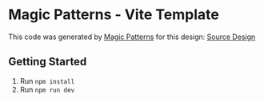 # Magic Patterns - Vite Template

This code was generated by [Magic Patterns](https://magicpatterns.com) for this design: [Source Design](https://magicpatterns.com/c/vorbgvtu4ayjkgrqfhqqjc)

## Getting Started

1. Run `npm install`
2. Run `npm run dev`
